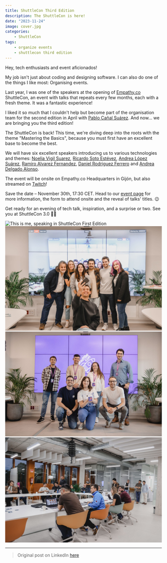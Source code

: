 ```yaml
---
title: ShuttleCon Third Edition
description: The ShuttleCon is here!
date: "2023-11-24"
image: cover.jpg
categories:
    - ShuttleCon
tags:
    - organize events
    - shuttlecon third edition
---
```


Hey, tech enthusiasts and event aficionados!

My job isn't just about coding and designing software. I can also do one of the things I like most: Organising events.

Last year, I was one of the speakers at the opening of [Empathy.co](https://www.linkedin.com/company/2472920/admin/feed/posts/) ShuttleCon, an event with talks that repeats every few months, each with a fresh theme. It was a fantastic experience!

I liked it so much that I couldn't help but become part of the organisation team for the second edition in April with [Pablo Cañal Suárez](https://www.linkedin.com/in/pablocanalsuarez/). And now... we are bringing you the third edition!

The ShuttleCon is back! This time, we're diving deep into the roots with the theme "Mastering the Basics", because you must first have an excellent base to become the best.

We will have six excellent speakers introducing us to various technologies and themes: [Noelia Vigil Suarez](https://www.linkedin.com/in/nvigil/), [Ricardo Soto Estévez](https://www.linkedin.com/in/sotoestevez/), [Andrea López Suárez](https://www.linkedin.com/in/andrea-l%C3%B3pez-su%C3%A1rez-5115801ba/), [Ramiro Alvarez Fernandez](https://www.linkedin.com/in/ramiro-alvarez-fernandez-3b945b77/), [Daniel Rodriguez Ferrero](https://www.linkedin.com/in/danirofer/) and [Andrea Delgado Alonso](https://www.linkedin.com/in/andrea-delgado-alonso-7039b4177/).

The event will be onsite on Empathy.co Headquarters in Gijón, but also streamed on [Twitch](https://www.twitch.tv/empathyco)!

Save the date – November 30th, 17:30 CET. Head to our [event page](https://socialclub.empathy.co/event/shuttlecon-3rd-edition) for more information, the form to attend onsite and the reveal of talks' titles. 😉

Get ready for an evening of tech talk, inspiration, and a surprise or two. See you at ShuttleCon 3.0 🚀🌐


![This is me, speaking in ShuttleCon First Edition](1.jpg)![Speakers in ShuttleCon First Edition](2.jpg)![Speakers and organizers in ShuttleCon Second Edition](3.jpg)![Onsite Public in ShuttleCon First Edition](4.jpg)



-----

> Original post on LinkedIn [here](https://www.linkedin.com/posts/anagciaschz_shuttlecon-techtalks-activity-7129798203264094209-GEY0?utm_source=share&utm_medium=member_desktop)
